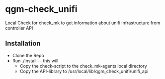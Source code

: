 # qgm-check_unifi

Local Check for check_mk to get information about unifi infrastructure from controller API

## Installation 

* Clone the Repo
* Run ./install -- this will 
  * Copy the check-script to the check_mk-agents local directory
  * Copy the API-library to /usr/local/lib/qgm_check_unifi/unifi_api
